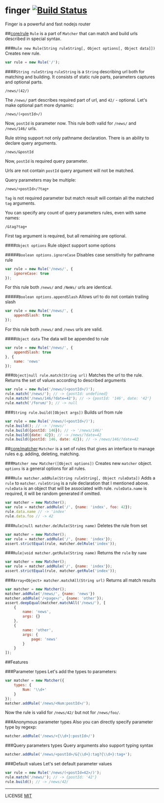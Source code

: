 finger [![Build Status](https://travis-ci.org/fistlabs/finger.svg?branch=master)](https://travis-ci.org/fistlabs/finger)
=========

Finger is a powerful and fast nodejs router

##[core/rule](core/rule.js)
`Rule` is a part of `Matcher` that can match and build urls described in special syntax.

###`Rule new Rule(String ruleString[, Object options[, Object data]])`
Creates new rule.

```js
var rule = new Rule('/');
```

####`String ruleString`
`ruleString` is a `String` describing url both for matching and building.
It consists of static rule parts, parameters captures and optional parts.

```
/news/(42/)
```
The `/news/` part describes required part of url, and `42/` - optional.
Let's make optional part more dynamic:

```
/news/(<postId>/)
```

Now, `postId` is parameter now. This rule both valid for `/news/` and `/news/146/` urls.

Rule string support not only pathname declaration. There is an ability to declare query arguments.

```
/news/&postId
```

Now, `postId` is required query parameter.

Urls are not contain `postId` query argument will not be matched.

Query parameters may be multiple:

```
/news/<postId>/?tag+
```

`Tag` is not required parameter but match result will contain all the matched `tag` arguments.

You can specify any count of query parameters rules, even with same names:

```
/&tag?tag+
```

First tag argument is required, but all remaining are optional.

####`Object options`
Rule object support some options

#####`Boolean options.ignoreCase`
Disables case sensitivity for pathname rule

```js
var rule = new Rule('/news/', {
    ignoreCase: true
});
```

For this rule both `/news/` and `/NeWs/` urls are identical.

#####`Boolean options.appendSlash`
Allows url to do not contain trailing slash

```js
var rule = new Rule('/news/', {
    appendSlash: true
});
```

For this rule both `/news/` and `/news` urls are valid.

####`Object data`
The data will be appended to rule

```js
var rule = new Rule('/news/', {
    appendSlash: true
}, {
    name: 'news'
});
```

###`Object|null rule.match(String url)`
Matches the url to the rule. Returns the set of values according to described arguments

```js
var rule = new Rule('/news/(<postId>/)');
rule.match('/news/'); // -> {postId: undefined}
rule.match('/news/146/?date=42'); // -> {postId: '146', date: '42'}
rule.match('/forum/'); // -> null
```

###`String rule.build([Object args])`
Builds url from rule

```js
var rule = new Rule('/news/(<postId>/)');
rule.build(); // -> '/news/'
rule.build({postId: 146}); // -> '/news/146/'
rule.build({date: 42}); // -> /news/?date=42
rule.build({postId: 146, date: 42}); // -> /news/146/?date=42
```

##[core/matcher](core/matcher.js)
`Matcher` is a set of rules that gives an interface to manage rules e.g. adding, deleting, matching.

###`Matcher new Matcher([Object options])`
Creates new `matcher` object. `options` is a general options for all rules.

###`Rule matcher.addRule(String ruleString[, Object ruleData])`
Adds a ```rule``` to `matcher`.
`ruleString` is a rule declaration that I mentioned above.
`ruleData` is an object that will be associated with rule. `ruleData.name` is required, it will be random generated if omitted.

```js
var matcher = new Matcher();
var rule = matcher.addRule('/', {name: 'index', foo: 42});
rule.data.name // -> 'index'
rule.data.foo // -> 42
```

###`Rule|null matcher.delRule(String name)`
Deletes the rule from set

```js
var matcher = new Matcher();
var rule = matcher.addRule('/', {name: 'index'});
assert.strictEqual(rule, matcher.delRule('index'));
```

###`Rule|void matcher.getRule(String name)`
Returns the `rule` by `name`

```js
var matcher = new Matcher();
var rule = matcher.addRule('/', {name: 'index'});
assert.strictEqual(rule, matcher.getRule('index'));
```

###`Array<Object> matcher.matchAll(String url)`
Returns all match results

```js
var matcher = new Matcher();
matcher.addRule('/news/', {name: 'news'})
matcher.addRule('/<page>/', {name: 'other'});
assert.deepEqual(matcher.matchAll('/news/'), [
    {
        name: 'news', 
        args: {}
    }, 
    {
        name: 'other', 
        args: {
            page: 'news'
        }
    }
]);
```

##Features

###Parameter types
Let's add the types to parameters:

```js
var matcher = new Matcher({
    types: {
        Num: '\\d+'
    }
});
matcher.addRule('/news/<Num:postId>/');
```

Now the rule is valid for `/news/42/` but not for `/news/foo/`.

###Anonymous parameter types
Also you can directly specify parameter type by regexp:

```js
matcher.addRule('/news/<{\\d+}:postId>/')
```

###Query parameters types
Query arguments also support typing syntax

```js
matcher.addRule('/news/<postId>/&{\\d+}:tag?{\\d+}:tag+');
```

###Default values
Let's set default parameter values

```js
var rule = new Rule('/news/(<postId=42>/)');
rule.match('/news/'); // -> {postId: '42'}
rule.build(); // -> /news/42/
```

---------
LICENSE [MIT](LICENSE)

